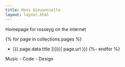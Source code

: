 ```yaml
---
title: Ross Giovanniello
layout: layout.html
---
```




Homepage for rosseyg on the internet

{% for page in collections.pages %}

- [{{ page.data.title }}]({{ page.url }})
{%- endfor %}

Music - Code - Design
